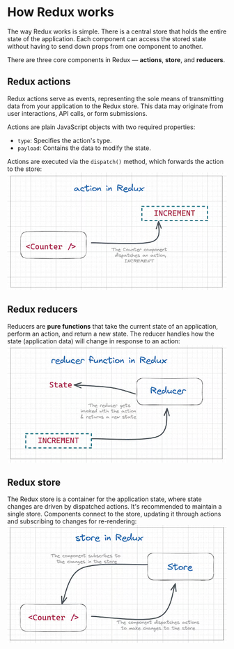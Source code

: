 # How Redux works

The way Redux works is simple. There is a central store that holds the entire state of the application. Each component can access the stored state without having to send down props from one component to another.

There are three core components in Redux — **actions**, **store**, and **reducers**.

## Redux actions

Redux actions serve as events, representing the sole means of transmitting data from your application to the Redux store. This data may originate from user interactions, API calls, or form submissions.

Actions are plain JavaScript objects with two required properties:

- `type`: Specifies the action's type.
- `payload`: Contains the data to modify the state.

Actions are executed via the `dispatch()` method, which forwards the action to the store:
![action](../../img/redux_action.png)

## Redux reducers

Reducers are **pure functions** that take the current state of an application, perform an action, and return a new state. The reducer handles how the state (application data) will change in response to an action:
![reducer](../../img/redux_reducer.png)

## Redux store

The Redux store is a container for the application state, where state changes are driven by dispatched actions. It's recommended to maintain a single store. Components connect to the store, updating it through actions and subscribing to changes for re-rendering:
![store](../../img/redux_store2.png)
